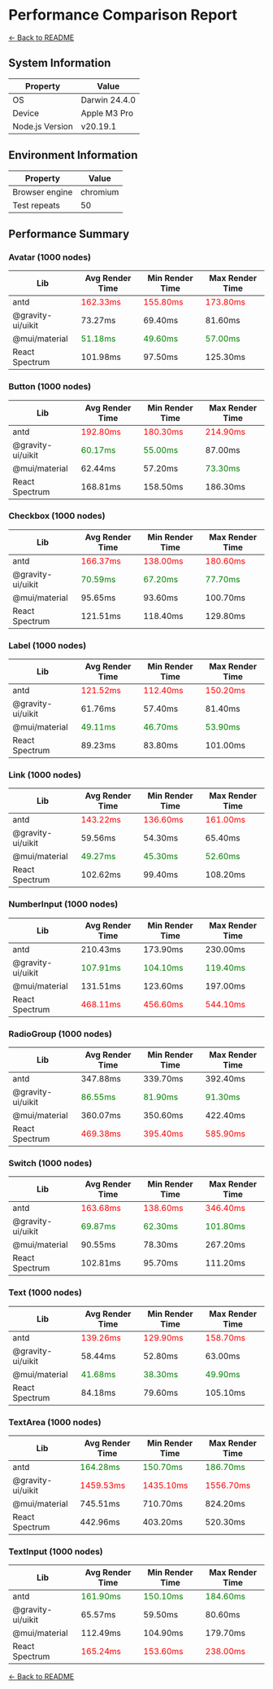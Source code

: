 # Performance Comparison Report

[← Back to README](./README.md)

## System Information

| Property        | Value         |
| --------------- | ------------- |
| OS              | Darwin 24.4.0 |
| Device          | Apple M3 Pro  |
| Node.js Version | v20.19.1      |

## Environment Information

| Property       | Value    |
| -------------- | -------- |
| Browser engine | chromium |
| Test repeats   | 50       |

## Performance Summary

### Avatar (1000 nodes)

| Lib               | Avg Render Time                           | Min Render Time                           | Max Render Time                           |
| ----------------- | ----------------------------------------- | ----------------------------------------- | ----------------------------------------- |
| antd              | <span style="color: red">162.33ms</span>  | <span style="color: red">155.80ms</span>  | <span style="color: red">173.80ms</span>  |
| @gravity-ui/uikit | 73.27ms                                   | 69.40ms                                   | 81.60ms                                   |
| @mui/material     | <span style="color: green">51.18ms</span> | <span style="color: green">49.60ms</span> | <span style="color: green">57.00ms</span> |
| React Spectrum    | 101.98ms                                  | 97.50ms                                   | 125.30ms                                  |

### Button (1000 nodes)

| Lib               | Avg Render Time                           | Min Render Time                           | Max Render Time                           |
| ----------------- | ----------------------------------------- | ----------------------------------------- | ----------------------------------------- |
| antd              | <span style="color: red">192.80ms</span>  | <span style="color: red">180.30ms</span>  | <span style="color: red">214.90ms</span>  |
| @gravity-ui/uikit | <span style="color: green">60.17ms</span> | <span style="color: green">55.00ms</span> | 87.00ms                                   |
| @mui/material     | 62.44ms                                   | 57.20ms                                   | <span style="color: green">73.30ms</span> |
| React Spectrum    | 168.81ms                                  | 158.50ms                                  | 186.30ms                                  |

### Checkbox (1000 nodes)

| Lib               | Avg Render Time                           | Min Render Time                           | Max Render Time                           |
| ----------------- | ----------------------------------------- | ----------------------------------------- | ----------------------------------------- |
| antd              | <span style="color: red">166.37ms</span>  | <span style="color: red">138.00ms</span>  | <span style="color: red">180.60ms</span>  |
| @gravity-ui/uikit | <span style="color: green">70.59ms</span> | <span style="color: green">67.20ms</span> | <span style="color: green">77.70ms</span> |
| @mui/material     | 95.65ms                                   | 93.60ms                                   | 100.70ms                                  |
| React Spectrum    | 121.51ms                                  | 118.40ms                                  | 129.80ms                                  |

### Label (1000 nodes)

| Lib               | Avg Render Time                           | Min Render Time                           | Max Render Time                           |
| ----------------- | ----------------------------------------- | ----------------------------------------- | ----------------------------------------- |
| antd              | <span style="color: red">121.52ms</span>  | <span style="color: red">112.40ms</span>  | <span style="color: red">150.20ms</span>  |
| @gravity-ui/uikit | 61.76ms                                   | 57.40ms                                   | 81.40ms                                   |
| @mui/material     | <span style="color: green">49.11ms</span> | <span style="color: green">46.70ms</span> | <span style="color: green">53.90ms</span> |
| React Spectrum    | 89.23ms                                   | 83.80ms                                   | 101.00ms                                  |

### Link (1000 nodes)

| Lib               | Avg Render Time                           | Min Render Time                           | Max Render Time                           |
| ----------------- | ----------------------------------------- | ----------------------------------------- | ----------------------------------------- |
| antd              | <span style="color: red">143.22ms</span>  | <span style="color: red">136.60ms</span>  | <span style="color: red">161.00ms</span>  |
| @gravity-ui/uikit | 59.56ms                                   | 54.30ms                                   | 65.40ms                                   |
| @mui/material     | <span style="color: green">49.27ms</span> | <span style="color: green">45.30ms</span> | <span style="color: green">52.60ms</span> |
| React Spectrum    | 102.62ms                                  | 99.40ms                                   | 108.20ms                                  |

### NumberInput (1000 nodes)

| Lib               | Avg Render Time                            | Min Render Time                            | Max Render Time                            |
| ----------------- | ------------------------------------------ | ------------------------------------------ | ------------------------------------------ |
| antd              | 210.43ms                                   | 173.90ms                                   | 230.00ms                                   |
| @gravity-ui/uikit | <span style="color: green">107.91ms</span> | <span style="color: green">104.10ms</span> | <span style="color: green">119.40ms</span> |
| @mui/material     | 131.51ms                                   | 123.60ms                                   | 197.00ms                                   |
| React Spectrum    | <span style="color: red">468.11ms</span>   | <span style="color: red">456.60ms</span>   | <span style="color: red">544.10ms</span>   |

### RadioGroup (1000 nodes)

| Lib               | Avg Render Time                           | Min Render Time                           | Max Render Time                           |
| ----------------- | ----------------------------------------- | ----------------------------------------- | ----------------------------------------- |
| antd              | 347.88ms                                  | 339.70ms                                  | 392.40ms                                  |
| @gravity-ui/uikit | <span style="color: green">86.55ms</span> | <span style="color: green">81.90ms</span> | <span style="color: green">91.30ms</span> |
| @mui/material     | 360.07ms                                  | 350.60ms                                  | 422.40ms                                  |
| React Spectrum    | <span style="color: red">469.38ms</span>  | <span style="color: red">395.40ms</span>  | <span style="color: red">585.90ms</span>  |

### Switch (1000 nodes)

| Lib               | Avg Render Time                           | Min Render Time                           | Max Render Time                            |
| ----------------- | ----------------------------------------- | ----------------------------------------- | ------------------------------------------ |
| antd              | <span style="color: red">163.68ms</span>  | <span style="color: red">138.60ms</span>  | <span style="color: red">346.40ms</span>   |
| @gravity-ui/uikit | <span style="color: green">69.87ms</span> | <span style="color: green">62.30ms</span> | <span style="color: green">101.80ms</span> |
| @mui/material     | 90.55ms                                   | 78.30ms                                   | 267.20ms                                   |
| React Spectrum    | 102.81ms                                  | 95.70ms                                   | 111.20ms                                   |

### Text (1000 nodes)

| Lib               | Avg Render Time                           | Min Render Time                           | Max Render Time                           |
| ----------------- | ----------------------------------------- | ----------------------------------------- | ----------------------------------------- |
| antd              | <span style="color: red">139.26ms</span>  | <span style="color: red">129.90ms</span>  | <span style="color: red">158.70ms</span>  |
| @gravity-ui/uikit | 58.44ms                                   | 52.80ms                                   | 63.00ms                                   |
| @mui/material     | <span style="color: green">41.68ms</span> | <span style="color: green">38.30ms</span> | <span style="color: green">49.90ms</span> |
| React Spectrum    | 84.18ms                                   | 79.60ms                                   | 105.10ms                                  |

### TextArea (1000 nodes)

| Lib               | Avg Render Time                            | Min Render Time                            | Max Render Time                            |
| ----------------- | ------------------------------------------ | ------------------------------------------ | ------------------------------------------ |
| antd              | <span style="color: green">164.28ms</span> | <span style="color: green">150.70ms</span> | <span style="color: green">186.70ms</span> |
| @gravity-ui/uikit | <span style="color: red">1459.53ms</span>  | <span style="color: red">1435.10ms</span>  | <span style="color: red">1556.70ms</span>  |
| @mui/material     | 745.51ms                                   | 710.70ms                                   | 824.20ms                                   |
| React Spectrum    | 442.96ms                                   | 403.20ms                                   | 520.30ms                                   |

### TextInput (1000 nodes)

| Lib               | Avg Render Time                            | Min Render Time                            | Max Render Time                            |
| ----------------- | ------------------------------------------ | ------------------------------------------ | ------------------------------------------ |
| antd              | <span style="color: green">161.90ms</span> | <span style="color: green">150.10ms</span> | <span style="color: green">184.60ms</span> |
| @gravity-ui/uikit | 65.57ms                                    | 59.50ms                                    | 80.60ms                                    |
| @mui/material     | 112.49ms                                   | 104.90ms                                   | 179.70ms                                   |
| React Spectrum    | <span style="color: red">165.24ms</span>   | <span style="color: red">153.60ms</span>   | <span style="color: red">238.00ms</span>   |

[← Back to README](./README.md)
